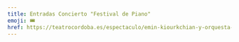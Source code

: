```yaml
---
title: Entradas Concierto "Festival de Piano"
emoji: 🎟️
href: https://teatrocordoba.es/espectaculo/emin-kiourkchian-y-orquesta-de-cordoba/
---
```

